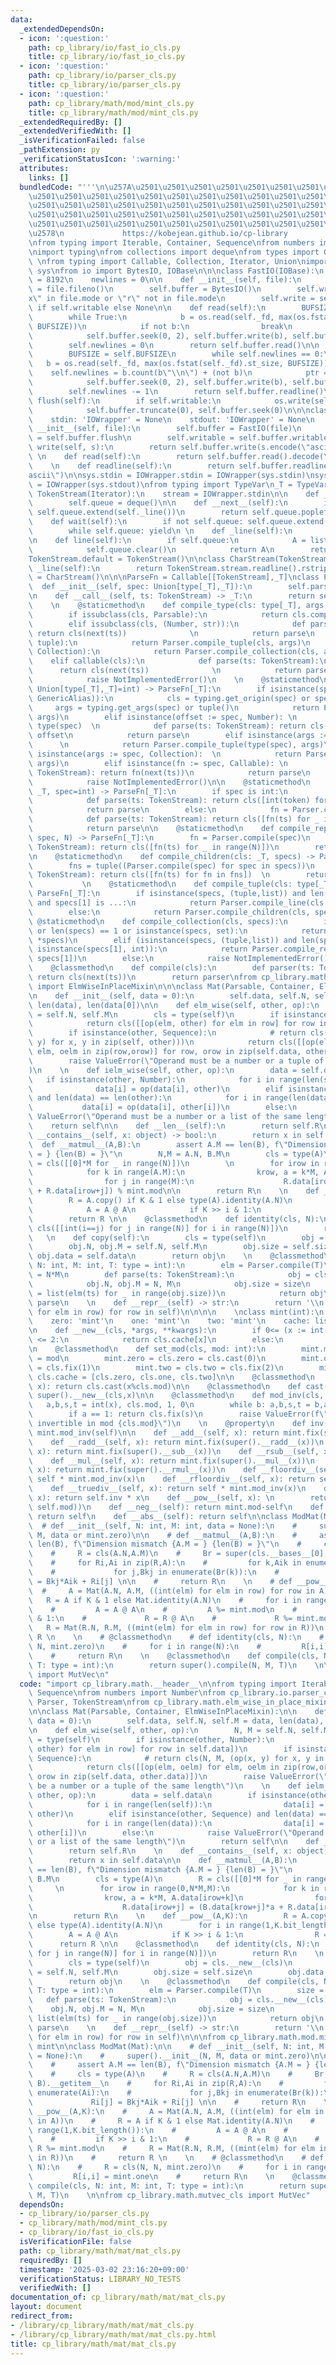 ```yaml
---
data:
  _extendedDependsOn:
  - icon: ':question:'
    path: cp_library/io/fast_io_cls.py
    title: cp_library/io/fast_io_cls.py
  - icon: ':question:'
    path: cp_library/io/parser_cls.py
    title: cp_library/io/parser_cls.py
  - icon: ':question:'
    path: cp_library/math/mod/mint_cls.py
    title: cp_library/math/mod/mint_cls.py
  _extendedRequiredBy: []
  _extendedVerifiedWith: []
  _isVerificationFailed: false
  _pathExtension: py
  _verificationStatusIcon: ':warning:'
  attributes:
    links: []
  bundledCode: "'''\n\u257A\u2501\u2501\u2501\u2501\u2501\u2501\u2501\u2501\u2501\u2501\
    \u2501\u2501\u2501\u2501\u2501\u2501\u2501\u2501\u2501\u2501\u2501\u2501\u2501\
    \u2501\u2501\u2501\u2501\u2501\u2501\u2501\u2501\u2501\u2501\u2501\u2501\u2501\
    \u2501\u2501\u2501\u2501\u2501\u2501\u2501\u2501\u2501\u2501\u2501\u2501\u2501\
    \u2501\u2501\u2501\u2501\u2501\u2501\u2501\u2501\u2501\u2501\u2501\u2501\u2501\
    \u2578\n             https://kobejean.github.io/cp-library               \n'''\n\
    \nfrom typing import Iterable, Container, Sequence\nfrom numbers import Number\n\
    \nimport typing\nfrom collections import deque\nfrom types import GenericAlias\
    \ \nfrom typing import Callable, Collection, Iterator, Union\nimport os\nimport\
    \ sys\nfrom io import BytesIO, IOBase\n\n\nclass FastIO(IOBase):\n    BUFSIZE\
    \ = 8192\n    newlines = 0\n\n    def __init__(self, file):\n        self._fd\
    \ = file.fileno()\n        self.buffer = BytesIO()\n        self.writable = \"\
    x\" in file.mode or \"r\" not in file.mode\n        self.write = self.buffer.write\
    \ if self.writable else None\n\n    def read(self):\n        BUFSIZE = self.BUFSIZE\n\
    \        while True:\n            b = os.read(self._fd, max(os.fstat(self._fd).st_size,\
    \ BUFSIZE))\n            if not b:\n                break\n            ptr = self.buffer.tell()\n\
    \            self.buffer.seek(0, 2), self.buffer.write(b), self.buffer.seek(ptr)\n\
    \        self.newlines = 0\n        return self.buffer.read()\n\n    def readline(self):\n\
    \        BUFSIZE = self.BUFSIZE\n        while self.newlines == 0:\n         \
    \   b = os.read(self._fd, max(os.fstat(self._fd).st_size, BUFSIZE))\n        \
    \    self.newlines = b.count(b\"\\n\") + (not b)\n            ptr = self.buffer.tell()\n\
    \            self.buffer.seek(0, 2), self.buffer.write(b), self.buffer.seek(ptr)\n\
    \        self.newlines -= 1\n        return self.buffer.readline()\n\n    def\
    \ flush(self):\n        if self.writable:\n            os.write(self._fd, self.buffer.getvalue())\n\
    \            self.buffer.truncate(0), self.buffer.seek(0)\n\n\nclass IOWrapper(IOBase):\n\
    \    stdin: 'IOWrapper' = None\n    stdout: 'IOWrapper' = None\n    \n    def\
    \ __init__(self, file):\n        self.buffer = FastIO(file)\n        self.flush\
    \ = self.buffer.flush\n        self.writable = self.buffer.writable\n\n    def\
    \ write(self, s):\n        return self.buffer.write(s.encode(\"ascii\"))\n   \
    \ \n    def read(self):\n        return self.buffer.read().decode(\"ascii\")\n\
    \    \n    def readline(self):\n        return self.buffer.readline().decode(\"\
    ascii\")\n\nsys.stdin = IOWrapper.stdin = IOWrapper(sys.stdin)\nsys.stdout = IOWrapper.stdout\
    \ = IOWrapper(sys.stdout)\nfrom typing import TypeVar\n_T = TypeVar('T')\n\nclass\
    \ TokenStream(Iterator):\n    stream = IOWrapper.stdin\n\n    def __init__(self):\n\
    \        self.queue = deque()\n\n    def __next__(self):\n        if not self.queue:\
    \ self.queue.extend(self._line())\n        return self.queue.popleft()\n    \n\
    \    def wait(self):\n        if not self.queue: self.queue.extend(self._line())\n\
    \        while self.queue: yield\n \n    def _line(self):\n        return TokenStream.stream.readline().split()\n\
    \n    def line(self):\n        if self.queue:\n            A = list(self.queue)\n\
    \            self.queue.clear()\n            return A\n        return self._line()\n\
    TokenStream.default = TokenStream()\n\nclass CharStream(TokenStream):\n    def\
    \ _line(self):\n        return TokenStream.stream.readline().rstrip()\nCharStream.default\
    \ = CharStream()\n\n\nParseFn = Callable[[TokenStream],_T]\nclass Parser:\n  \
    \  def __init__(self, spec: Union[type[_T],_T]):\n        self.parse = Parser.compile(spec)\n\
    \n    def __call__(self, ts: TokenStream) -> _T:\n        return self.parse(ts)\n\
    \    \n    @staticmethod\n    def compile_type(cls: type[_T], args = ()) -> _T:\n\
    \        if issubclass(cls, Parsable):\n            return cls.compile(*args)\n\
    \        elif issubclass(cls, (Number, str)):\n            def parse(ts: TokenStream):\
    \ return cls(next(ts))              \n            return parse\n        elif issubclass(cls,\
    \ tuple):\n            return Parser.compile_tuple(cls, args)\n        elif issubclass(cls,\
    \ Collection):\n            return Parser.compile_collection(cls, args)\n    \
    \    elif callable(cls):\n            def parse(ts: TokenStream):\n          \
    \      return cls(next(ts))              \n            return parse\n        else:\n\
    \            raise NotImplementedError()\n    \n    @staticmethod\n    def compile(spec:\
    \ Union[type[_T],_T]=int) -> ParseFn[_T]:\n        if isinstance(spec, (type,\
    \ GenericAlias)):\n            cls = typing.get_origin(spec) or spec\n       \
    \     args = typing.get_args(spec) or tuple()\n            return Parser.compile_type(cls,\
    \ args)\n        elif isinstance(offset := spec, Number): \n            cls =\
    \ type(spec)  \n            def parse(ts: TokenStream): return cls(next(ts)) +\
    \ offset\n            return parse\n        elif isinstance(args := spec, tuple):\
    \      \n            return Parser.compile_tuple(type(spec), args)\n        elif\
    \ isinstance(args := spec, Collection):  \n            return Parser.compile_collection(type(spec),\
    \ args)\n        elif isinstance(fn := spec, Callable): \n            def parse(ts:\
    \ TokenStream): return fn(next(ts))\n            return parse\n        else:\n\
    \            raise NotImplementedError()\n\n    @staticmethod\n    def compile_line(cls:\
    \ _T, spec=int) -> ParseFn[_T]:\n        if spec is int:\n            fn = Parser.compile(spec)\n\
    \            def parse(ts: TokenStream): return cls([int(token) for token in ts.line()])\n\
    \            return parse\n        else:\n            fn = Parser.compile(spec)\n\
    \            def parse(ts: TokenStream): return cls([fn(ts) for _ in ts.wait()])\n\
    \            return parse\n\n    @staticmethod\n    def compile_repeat(cls: _T,\
    \ spec, N) -> ParseFn[_T]:\n        fn = Parser.compile(spec)\n        def parse(ts:\
    \ TokenStream): return cls([fn(ts) for _ in range(N)])\n        return parse\n\
    \n    @staticmethod\n    def compile_children(cls: _T, specs) -> ParseFn[_T]:\n\
    \        fns = tuple((Parser.compile(spec) for spec in specs))\n        def parse(ts:\
    \ TokenStream): return cls([fn(ts) for fn in fns])  \n        return parse\n \
    \           \n    @staticmethod\n    def compile_tuple(cls: type[_T], specs) ->\
    \ ParseFn[_T]:\n        if isinstance(specs, (tuple,list)) and len(specs) == 2\
    \ and specs[1] is ...:\n            return Parser.compile_line(cls, specs[0])\n\
    \        else:\n            return Parser.compile_children(cls, specs)\n\n   \
    \ @staticmethod\n    def compile_collection(cls, specs):\n        if not specs\
    \ or len(specs) == 1 or isinstance(specs, set):\n            return Parser.compile_line(cls,\
    \ *specs)\n        elif (isinstance(specs, (tuple,list)) and len(specs) == 2 and\
    \ isinstance(specs[1], int)):\n            return Parser.compile_repeat(cls, specs[0],\
    \ specs[1])\n        else:\n            raise NotImplementedError()\n\nclass Parsable:\n\
    \    @classmethod\n    def compile(cls):\n        def parser(ts: TokenStream):\
    \ return cls(next(ts))\n        return parser\nfrom cp_library.math.elm_wise_in_place_mixin\
    \ import ElmWiseInPlaceMixin\n\n\nclass Mat(Parsable, Container, ElmWiseInPlaceMixin):\n\
    \n    def __init__(self, data = 0):\n        self.data, self.N, self.M = data,\
    \ len(data), len(data[0])\n\n    def elm_wise(self, other, op):\n        N, M\
    \ = self.N, self.M\n        cls = type(self)\n        if isinstance(other, Number):\n\
    \            return cls([[op(elm, other) for elm in row] for row in self.data])\n\
    \        if isinstance(other, Sequence):\n            # return cls(N, M, (op(x,\
    \ y) for x, y in zip(self, other)))\n            return cls([[op(elm, oelm) for\
    \ elm, oelm in zip(row,orow)] for row, orow in zip(self.data, other.data)])\n\
    \        raise ValueError(\"Operand must be a number or a tuple of the same length\"\
    )\n    \n    def ielm_wise(self, other, op):\n        data = self.data\n     \
    \   if isinstance(other, Number):\n            for i in range(len(self)):\n  \
    \              data[i] = op(data[i], other)\n        elif isinstance(other, Sequence)\
    \ and len(data) == len(other):\n            for i in range(len(data)):\n     \
    \           data[i] = op(data[i], other[i])\n        else:\n            raise\
    \ ValueError(\"Operand must be a number or a list of the same length\")\n    \
    \    return self\n\n    def __len__(self):\n        return self.R\n    \n    def\
    \ __contains__(self, x: object) -> bool:\n        return x in self.data\n\n  \
    \  def __matmul__(A,B):\n        assert A.M == len(B), f\"Dimension mismatch {A.M\
    \ = } {len(B) = }\"\n        N,M = A.N, B.M\n        cls = type(A)\n        R\
    \ = cls([[0]*M for _ in range(N)])\n        \n        for irow in range(0,N*M,M):\n\
    \            for k in range(A.M):\n                krow, a = k*M, A.data[irow+k]\n\
    \                for j in range(M):\n                    R.data[irow+j] = (B.data[krow+j]*a\
    \ + R.data[irow+j]) % mint.mod\n\n        return R\n    \n    def __pow__(A,K):\n\
    \        R = A.copy() if K & 1 else type(A).identity(A.N)\n        for i in range(1,K.bit_length()):\n\
    \            A = A @ A\n            if K >> i & 1:\n                R = R @ A\n\
    \        return R \n\n    @classmethod\n    def identity(cls, N):\n        R =\
    \ cls([[int(i==j) for j in range(N)] for i in range(N)])\n        return R\n \
    \   \n    def copy(self):\n        cls = type(self)\n        obj = cls.__new__(cls)\n\
    \        obj.N, obj.M = self.N, self.M\n        obj.size = self.size\n       \
    \ obj.data = self.data\n        return obj\n    \n    @classmethod\n    def compile(cls,\
    \ N: int, M: int, T: type = int):\n        elm = Parser.compile(T)\n        size\
    \ = N*M\n        def parse(ts: TokenStream):\n            obj = cls.__new__(cls)\n\
    \            obj.N, obj.M = N, M\n            obj.size = size\n            obj.data\
    \ = list(elm(ts) for _ in range(obj.size))\n            return obj\n        return\
    \ parse\n    \n    def __repr__(self) -> str:\n        return '\\n'.join(' '.join(str(elm)\
    \ for elm in row) for row in self)\n\n\n\n    \nclass mint(int):\n    mod: int\n\
    \    zero: 'mint'\n    one: 'mint'\n    two: 'mint'\n    cache: list['mint']\n\
    \n    def __new__(cls, *args, **kwargs):\n        if 0<= (x := int(*args, **kwargs))\
    \ <= 2:\n            return cls.cache[x]\n        else:\n            return cls.fix(x)\n\
    \n    @classmethod\n    def set_mod(cls, mod: int):\n        mint.mod = cls.mod\
    \ = mod\n        mint.zero = cls.zero = cls.cast(0)\n        mint.one = cls.one\
    \ = cls.fix(1)\n        mint.two = cls.two = cls.fix(2)\n        mint.cache =\
    \ cls.cache = [cls.zero, cls.one, cls.two]\n\n    @classmethod\n    def fix(cls,\
    \ x): return cls.cast(x%cls.mod)\n\n    @classmethod\n    def cast(cls, x): return\
    \ super().__new__(cls,x)\n\n    @classmethod\n    def mod_inv(cls, x):\n     \
    \   a,b,s,t = int(x), cls.mod, 1, 0\n        while b: a,b,s,t = b,a%b,t,s-a//b*t\n\
    \        if a == 1: return cls.fix(s)\n        raise ValueError(f\"{x} is not\
    \ invertible in mod {cls.mod}\")\n    \n    @property\n    def inv(self): return\
    \ mint.mod_inv(self)\n\n    def __add__(self, x): return mint.fix(super().__add__(x))\n\
    \    def __radd__(self, x): return mint.fix(super().__radd__(x))\n    def __sub__(self,\
    \ x): return mint.fix(super().__sub__(x))\n    def __rsub__(self, x): return mint.fix(super().__rsub__(x))\n\
    \    def __mul__(self, x): return mint.fix(super().__mul__(x))\n    def __rmul__(self,\
    \ x): return mint.fix(super().__rmul__(x))\n    def __floordiv__(self, x): return\
    \ self * mint.mod_inv(x)\n    def __rfloordiv__(self, x): return self.inv * x\n\
    \    def __truediv__(self, x): return self * mint.mod_inv(x)\n    def __rtruediv__(self,\
    \ x): return self.inv * x\n    def __pow__(self, x): \n        return self.cast(super().__pow__(x,\
    \ self.mod))\n    def __neg__(self): return mint.mod-self\n    def __pos__(self):\
    \ return self\n    def __abs__(self): return self\n\nclass ModMat(Mat):\n\n  \
    \  # def __init__(self, N: int, M: int, data = None):\n    #     super().__init__(N,\
    \ M, data or mint.zero)\n\n    # def __matmul__(A,B):\n    #     assert A.M ==\
    \ len(B), f\"Dimension mismatch {A.M = } {len(B) = }\"\n    #     cls = type(A)\n\
    \    #     R = cls(A.N,A.M)\n    #     Br = super(cls.__bases__[0], B).__getitem__\n\
    \    #     for Ri,Ai in zip(R,A):\n    #         for k,Aik in enumerate(Ai):\n\
    \    #             for j,Bkj in enumerate(Br(k)):\n    #                 Ri[j]\
    \ = Bkj*Aik + Ri[j] \n\n    #     return R\n    \n    # def __pow__(A,K):\n  \
    \  #     A = Mat(A.N, A.M, ((int(elm) for elm in row) for row in A))\n    #  \
    \   R = A if K & 1 else Mat.identity(A.N)\n    #     for i in range(1,K.bit_length()):\n\
    \    #         A = A @ A\n    #         A %= mint.mod\n    #         if K >> i\
    \ & 1:\n    #             R = R @ A\n    #             R %= mint.mod\n    #  \
    \   R = Mat(R.N, R.M, ((mint(elm) for elm in row) for row in R))\n    #     return\
    \ R \n    \n    # @classmethod\n    # def identity(cls, N):\n    #     R = cls(N,\
    \ N, mint.zero)\n    #     for i in range(N):\n    #         R[i,i] = mint.one\n\
    \    #     return R\n    \n    @classmethod\n    def compile(cls, N: int, M: int,\
    \ T: type = int):\n        return super().compile(N, M, T)\n    \n\nfrom cp_library.math.mutvec_cls\
    \ import MutVec\n"
  code: "import cp_library.math.__header__\n\nfrom typing import Iterable, Container,\
    \ Sequence\nfrom numbers import Number\nfrom cp_library.io.parser_cls import Parsable,\
    \ Parser, TokenStream\nfrom cp_library.math.elm_wise_in_place_mixin import ElmWiseInPlaceMixin\n\
    \n\nclass Mat(Parsable, Container, ElmWiseInPlaceMixin):\n\n    def __init__(self,\
    \ data = 0):\n        self.data, self.N, self.M = data, len(data), len(data[0])\n\
    \n    def elm_wise(self, other, op):\n        N, M = self.N, self.M\n        cls\
    \ = type(self)\n        if isinstance(other, Number):\n            return cls([[op(elm,\
    \ other) for elm in row] for row in self.data])\n        if isinstance(other,\
    \ Sequence):\n            # return cls(N, M, (op(x, y) for x, y in zip(self, other)))\n\
    \            return cls([[op(elm, oelm) for elm, oelm in zip(row,orow)] for row,\
    \ orow in zip(self.data, other.data)])\n        raise ValueError(\"Operand must\
    \ be a number or a tuple of the same length\")\n    \n    def ielm_wise(self,\
    \ other, op):\n        data = self.data\n        if isinstance(other, Number):\n\
    \            for i in range(len(self)):\n                data[i] = op(data[i],\
    \ other)\n        elif isinstance(other, Sequence) and len(data) == len(other):\n\
    \            for i in range(len(data)):\n                data[i] = op(data[i],\
    \ other[i])\n        else:\n            raise ValueError(\"Operand must be a number\
    \ or a list of the same length\")\n        return self\n\n    def __len__(self):\n\
    \        return self.R\n    \n    def __contains__(self, x: object) -> bool:\n\
    \        return x in self.data\n\n    def __matmul__(A,B):\n        assert A.M\
    \ == len(B), f\"Dimension mismatch {A.M = } {len(B) = }\"\n        N,M = A.N,\
    \ B.M\n        cls = type(A)\n        R = cls([[0]*M for _ in range(N)])\n   \
    \     \n        for irow in range(0,N*M,M):\n            for k in range(A.M):\n\
    \                krow, a = k*M, A.data[irow+k]\n                for j in range(M):\n\
    \                    R.data[irow+j] = (B.data[krow+j]*a + R.data[irow+j]) % mint.mod\n\
    \n        return R\n    \n    def __pow__(A,K):\n        R = A.copy() if K & 1\
    \ else type(A).identity(A.N)\n        for i in range(1,K.bit_length()):\n    \
    \        A = A @ A\n            if K >> i & 1:\n                R = R @ A\n  \
    \      return R \n\n    @classmethod\n    def identity(cls, N):\n        R = cls([[int(i==j)\
    \ for j in range(N)] for i in range(N)])\n        return R\n    \n    def copy(self):\n\
    \        cls = type(self)\n        obj = cls.__new__(cls)\n        obj.N, obj.M\
    \ = self.N, self.M\n        obj.size = self.size\n        obj.data = self.data\n\
    \        return obj\n    \n    @classmethod\n    def compile(cls, N: int, M: int,\
    \ T: type = int):\n        elm = Parser.compile(T)\n        size = N*M\n     \
    \   def parse(ts: TokenStream):\n            obj = cls.__new__(cls)\n        \
    \    obj.N, obj.M = N, M\n            obj.size = size\n            obj.data =\
    \ list(elm(ts) for _ in range(obj.size))\n            return obj\n        return\
    \ parse\n    \n    def __repr__(self) -> str:\n        return '\\n'.join(' '.join(str(elm)\
    \ for elm in row) for row in self)\n\n\nfrom cp_library.math.mod.mint_cls import\
    \ mint\n\nclass ModMat(Mat):\n\n    # def __init__(self, N: int, M: int, data\
    \ = None):\n    #     super().__init__(N, M, data or mint.zero)\n\n    # def __matmul__(A,B):\n\
    \    #     assert A.M == len(B), f\"Dimension mismatch {A.M = } {len(B) = }\"\n\
    \    #     cls = type(A)\n    #     R = cls(A.N,A.M)\n    #     Br = super(cls.__bases__[0],\
    \ B).__getitem__\n    #     for Ri,Ai in zip(R,A):\n    #         for k,Aik in\
    \ enumerate(Ai):\n    #             for j,Bkj in enumerate(Br(k)):\n    #    \
    \             Ri[j] = Bkj*Aik + Ri[j] \n\n    #     return R\n    \n    # def\
    \ __pow__(A,K):\n    #     A = Mat(A.N, A.M, ((int(elm) for elm in row) for row\
    \ in A))\n    #     R = A if K & 1 else Mat.identity(A.N)\n    #     for i in\
    \ range(1,K.bit_length()):\n    #         A = A @ A\n    #         A %= mint.mod\n\
    \    #         if K >> i & 1:\n    #             R = R @ A\n    #            \
    \ R %= mint.mod\n    #     R = Mat(R.N, R.M, ((mint(elm) for elm in row) for row\
    \ in R))\n    #     return R \n    \n    # @classmethod\n    # def identity(cls,\
    \ N):\n    #     R = cls(N, N, mint.zero)\n    #     for i in range(N):\n    #\
    \         R[i,i] = mint.one\n    #     return R\n    \n    @classmethod\n    def\
    \ compile(cls, N: int, M: int, T: type = int):\n        return super().compile(N,\
    \ M, T)\n    \n\nfrom cp_library.math.mutvec_cls import MutVec"
  dependsOn:
  - cp_library/io/parser_cls.py
  - cp_library/math/mod/mint_cls.py
  - cp_library/io/fast_io_cls.py
  isVerificationFile: false
  path: cp_library/math/mat/mat_cls.py
  requiredBy: []
  timestamp: '2025-03-02 23:16:20+09:00'
  verificationStatus: LIBRARY_NO_TESTS
  verifiedWith: []
documentation_of: cp_library/math/mat/mat_cls.py
layout: document
redirect_from:
- /library/cp_library/math/mat/mat_cls.py
- /library/cp_library/math/mat/mat_cls.py.html
title: cp_library/math/mat/mat_cls.py
---
```

